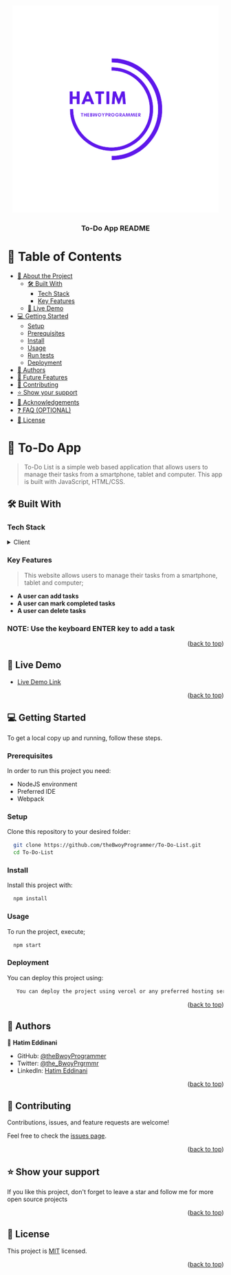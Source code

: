 <a name="readme-top"></a>

<div align="center">
  <!-- You are encouraged to replace this logo with your own! Otherwise you can also remove it. -->
  <img src="public/icons/mylogo.png" alt="logo" width="480"  height="auto" />
  <br/>

  <h3><b>To-Do App README</b></h3>

</div>

<!-- TABLE OF CONTENTS -->

# 📗 Table of Contents

- [📖 About the Project](#about-project)
  - [🛠 Built With](#built-with)
    - [Tech Stack](#tech-stack)
    - [Key Features](#key-features)
  - [🚀 Live Demo](#live-demo)
- [💻 Getting Started](#getting-started)
  - [Setup](#setup)
  - [Prerequisites](#prerequisites)
  - [Install](#install)
  - [Usage](#usage)
  - [Run tests](#run-tests)
  - [Deployment](#triangular_flag_on_post-deployment)
- [👥 Authors](#authors)
- [🔭 Future Features](#future-features)
- [🤝 Contributing](#contributing)
- [⭐️ Show your support](#support)
- [🙏 Acknowledgements](#acknowledgements)
- [❓ FAQ (OPTIONAL)](#faq)
- [📝 License](#license)

<!-- PROJECT DESCRIPTION -->

# 📖 To-Do App <a name="about-project"></a>

> To-Do List is a simple web based application that allows users to manage their tasks from a smartphone, tablet and computer. This app is built with JavaScript, HTML/CSS.

## 🛠 Built With <a name="built-with"></a>

### Tech Stack <a name="tech-stack"></a>

<details>
  <summary>Client</summary>
  <ul>
    <li><a href="https://html.com/">HTML</a></li>
    <li><a href="https://www.w3.org/Style/CSS">CSS</a></li>
    <li><a href="https://www.javascript.com/">JavaScript</a></li>
  </ul>
</details>

<!-- Features -->

### Key Features <a name="key-features"></a>

> This website allows users to manage their tasks from a smartphone, tablet and computer;

- **A user can add tasks**
- **A user can mark completed tasks**
- **A user can delete tasks**
### NOTE: Use the keyboard ENTER key to add a task

<p align="right">(<a href="#readme-top">back to top</a>)</p>

<!-- LIVE DEMO -->

## 🚀 Live Demo <a name="live-demo"></a>

- [Live Demo Link](https://thebwoyprogrammer.github.io/To-Do-List/)

<p align="right">(<a href="#readme-top">back to top</a>)</p>

<!-- GETTING STARTED -->

## 💻 Getting Started <a name="getting-started"></a>

To get a local copy up and running, follow these steps.

### Prerequisites

In order to run this project you need:

- NodeJS environment
- Preferred IDE
- Webpack

### Setup

Clone this repository to your desired folder:

```sh
  git clone https://github.com/theBwoyProgrammer/To-Do-List.git
  cd To-Do-List
```

### Install

Install this project with:

```sh
  npm install
```

### Usage

To run the project, execute;

```sh
  npm start
```

### Deployment

You can deploy this project using:

```sh
   You can deploy the project using vercel or any preferred hosting service provider
```

<p align="right">(<a href="#readme-top">back to top</a>)</p>

<!-- AUTHORS -->

## 👥 Authors <a name="authors"></a>

👤 **Hatim Eddinani**

- GitHub: [@theBwoyProgrammer](https://github.com/theBwoyProgrammer)
- Twitter: [@the_BwoyPrgrmmr](https://twitter.com/the_BwoyPrgrmmr)
- LinkedIn: [Hatim Eddinani](https://www.linkedin.com/in/hatimdev/)

<p align="right">(<a href="#readme-top">back to top</a>)</p>

<!-- CONTRIBUTING -->

## 🤝 Contributing <a name="contributing"></a>

Contributions, issues, and feature requests are welcome!

Feel free to check the [issues page](https://github.com/theBwoyProgrammer/To-Do-List/issues).

<p align="right">(<a href="#readme-top">back to top</a>)</p>

<!-- SUPPORT -->

## ⭐️ Show your support <a name="support"></a>

If you like this project, don't forget to leave a star and follow me for more open source projects

<p align="right">(<a href="#readme-top">back to top</a>)</p>

<!-- LICENSE -->

## 📝 License <a name="license"></a>

This project is [MIT](./MIT.md) licensed.

<p align="right">(<a href="#readme-top">back to top</a>)</p>
